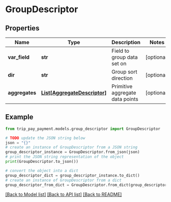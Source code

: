# GroupDescriptor


## Properties

Name | Type | Description | Notes
------------ | ------------- | ------------- | -------------
**var_field** | **str** | Field to group data set on | [optional] 
**dir** | **str** | Group sort direction | [optional] 
**aggregates** | [**List[AggregateDescriptor]**](AggregateDescriptor.md) | Primitive aggregate data points | [optional] 

## Example

```python
from trip_pay_payment.models.group_descriptor import GroupDescriptor

# TODO update the JSON string below
json = "{}"
# create an instance of GroupDescriptor from a JSON string
group_descriptor_instance = GroupDescriptor.from_json(json)
# print the JSON string representation of the object
print(GroupDescriptor.to_json())

# convert the object into a dict
group_descriptor_dict = group_descriptor_instance.to_dict()
# create an instance of GroupDescriptor from a dict
group_descriptor_from_dict = GroupDescriptor.from_dict(group_descriptor_dict)
```
[[Back to Model list]](../README.md#documentation-for-models) [[Back to API list]](../README.md#documentation-for-api-endpoints) [[Back to README]](../README.md)


